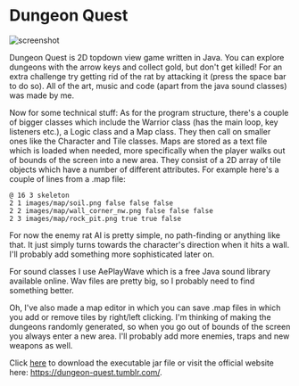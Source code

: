 Dungeon Quest
======

![screenshot](https://i.imgur.com/YdfOleZ.png)

Dungeon Quest is 2D topdown view game written in Java. You can explore dungeons with the arrow keys and collect gold, but don't get killed! For an extra challenge try getting rid of the rat by attacking it (press the space bar to do so). All of the art, music and code (apart from the java sound classes) was made by me.

Now for some technical stuff: As for the program structure, there's a couple of bigger classes which include the Warrior class (has the main loop, key listeners etc.), a Logic class and a Map class. They then call on smaller ones like the Character and Tile classes. Maps are stored as a text file which is loaded when needed, more specifically when the player walks out of bounds of the screen into a new area. They consist of a 2D array of tile objects which have a number of different attributes. For example here's a couple of lines from a .map file:

    @ 16 3 skeleton
    2 1 images/map/soil.png false false false
    2 2 images/map/wall_corner_nw.png false false false
    2 3 images/map/rock_pit.png true true false
    
For now the enemy rat AI is pretty simple, no path-finding or anything like that. It just simply turns towards the character's direction when it hits a wall. I'll probably add something more sophisticated later on.

For sound classes I use AePlayWave which is a free Java sound library available online. Wav files are pretty big, so I probably need to find something better.

Oh, I've also made a map editor in which you can save .map files in which you add or remove tiles by right/left clicking. I'm thinking of making the dungeons randomly generated, so when you go out of bounds of the screen you always enter a new area. I'll probably add more enemies, traps and new weapons as well.

Click [here](https://raw.githubusercontent.com/igorp/dungeonquest/master/dungeon_quest.zip) to download the executable jar file or visit the official website here: https://dungeon-quest.tumblr.com/.
